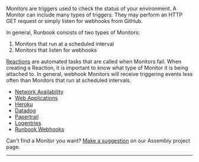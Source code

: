 Monitors are triggers used to check the status of your environment. A Monitor can include many types of triggers. They may perform an HTTP GET request or simply listen for webhooks from GitHub.

In general, Runbook consists of two types of Monitors:

1. Monitors that run at a scheduled interval
2. Monitors that listen for webhooks

[Reactions](../reactions/index.md) are automated tasks that are called when Monitors fail. When creating a Reaction, it is important to know what type of Monitor it is being attached to. In general, webhook Monitors will receive triggering events less often than Monitors that run at scheduled intervals.

* [Network Availability](network-availability.md)
* [Web Applications](web-applications.md)
* [Heroku](heroku.md)
* [Datadog](datadog.md)
* [Papertrail](papertrail.md)
* [Logentries](logentries.md)
* [Runbook Webhooks](runbook-webhooks.md)

Can't find a Monitor you want? [Make a suggestion](https://assembly.com/runbook/bounties/80) on our Assembly project page.

---
